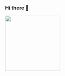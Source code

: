 ### Hi there 👋

<div>
   <a href="https://github.com/phbragam">
   <img height="180em" src="https://github-readme-stats.vercel.app/api/top-langs/?username=phbragam&layout=compact&langs_count=6&theme=tokyonight"/>
</div>



<!--
**phbragam/phbragam** is a ✨ _special_ ✨ repository because its `README.md` (this file) appears on your GitHub profile.

Here are some ideas to get you started:

- 🔭 I’m currently working on ...
- 🌱 I’m currently learning ...
- 👯 I’m looking to collaborate on ...
- 🤔 I’m looking for help with ...
- 💬 Ask me about ...
- 📫 How to reach me: ...
- 😄 Pronouns: ...
- ⚡ Fun fact: ...
-->

